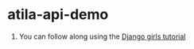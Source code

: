 # atila-api-demo

1. You can follow along using the [Django girls tutorial](https://tutorial.djangogirls.org/)

